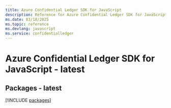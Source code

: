 ```yaml
---
title: Azure Confidential Ledger SDK for JavaScript
description: Reference for Azure Confidential Ledger SDK for JavaScript
ms.date: 03/18/2025
ms.topic: reference
ms.devlang: javascript
ms.service: confidentialledger
---
```

# Azure Confidential Ledger SDK for JavaScript - latest
## Packages - latest
[!INCLUDE [packages](confidential-ledger-index.md)]